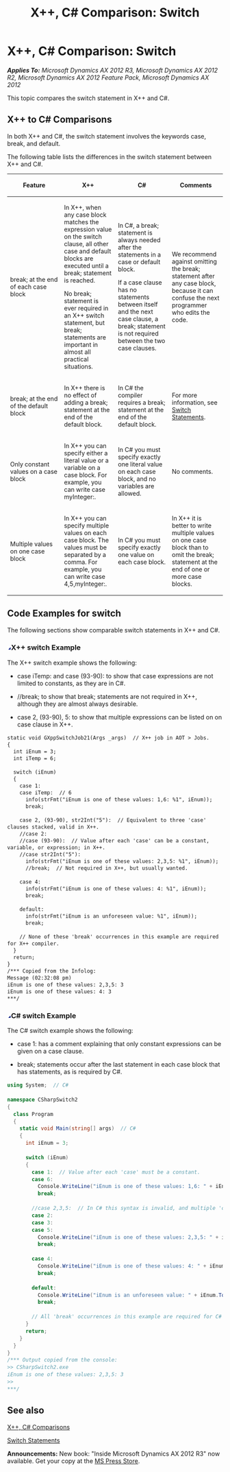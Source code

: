 ﻿---
title: 'X++, C# Comparison: Switch'
TOCTitle: 'X++, C# Comparison: Switch'
ms:assetid: 78074b1b-470d-4467-adfa-2373d421da09
ms:mtpsurl: https://msdn.microsoft.com/en-us/library/Cc967402(v=AX.60)
ms:contentKeyID: 35246006
ms.date: 05/18/2015
mtps_version: v=AX.60
dev_langs:
- csharp
---

# X++, C\# Comparison: Switch 


_**Applies To:** Microsoft Dynamics AX 2012 R3, Microsoft Dynamics AX 2012 R2, Microsoft Dynamics AX 2012 Feature Pack, Microsoft Dynamics AX 2012_

This topic compares the switch statement in X++ and C\#.

## X++ to C\# Comparisons

In both X++ and C\#, the switch statement involves the keywords case, break, and default.

The following table lists the differences in the switch statement between X++ and C\#.

<table>
<colgroup>
<col style="width: 25%" />
<col style="width: 25%" />
<col style="width: 25%" />
<col style="width: 25%" />
</colgroup>
<thead>
<tr class="header">
<th><p>Feature</p></th>
<th><p>X++</p></th>
<th><p>C#</p></th>
<th><p>Comments</p></th>
</tr>
</thead>
<tbody>
<tr class="odd">
<td><p>break; at the end of each case block</p></td>
<td><p>In X++, when any case block matches the expression value on the switch clause, all other case and default blocks are executed until a break; statement is reached.</p>
<p>No break; statement is ever required in an X++ switch statement, but break; statements are important in almost all practical situations.</p></td>
<td><p>In C#, a break; statement is always needed after the statements in a case or default block.</p>
<p>If a case clause has no statements between itself and the next case clause, a break; statement is not required between the two case clauses.</p></td>
<td><p>We recommend against omitting the break; statement after any case block, because it can confuse the next programmer who edits the code.</p></td>
</tr>
<tr class="even">
<td><p>break; at the end of the default block</p></td>
<td><p>In X++ there is no effect of adding a break; statement at the end of the default block.</p></td>
<td><p>In C# the compiler requires a break; statement at the end of the default block.</p></td>
<td><p>For more information, see <a href="switch-statements.md">Switch Statements</a>.</p></td>
</tr>
<tr class="odd">
<td><p>Only constant values on a case block</p></td>
<td><p>In X++ you can specify either a literal value or a variable on a case block. For example, you can write case myInteger:.</p></td>
<td><p>In C# you must specify exactly one literal value on each case block, and no variables are allowed.</p></td>
<td><p>No comments.</p></td>
</tr>
<tr class="even">
<td><p>Multiple values on one case block</p></td>
<td><p>In X++ you can specify multiple values on each case block. The values must be separated by a comma. For example, you can write case 4,5,myInteger:.</p></td>
<td><p>In C# you must specify exactly one value on each case block.</p></td>
<td><p>In X++ it is better to write multiple values on one case block than to omit the break; statement at the end of one or more case blocks.</p></td>
</tr>
</tbody>
</table>


## Code Examples for switch

The following sections show comparable switch statements in X++ and C\#.

### ![Cc967402.collapse\_all(en-us,AX.60).gif](images/Gg863931.collapse_all(en-us,AX.60).gif "Cc967402.collapse_all(en-us,AX.60).gif")X++ switch Example

The X++ switch example shows the following:

  - case iTemp: and case (93-90): to show that case expressions are not limited to constants, as they are in C\#.

  - //break; to show that break; statements are not required in X++, although they are almost always desirable.

  - case 2, (93-90), 5: to show that multiple expressions can be listed on on case clause in X++.

<!-- end list -->

    static void GXppSwitchJob21(Args _args)  // X++ job in AOT > Jobs.
    {
      int iEnum = 3;
      int iTemp = 6;
      
      switch (iEnum)
      {
        case 1:
        case iTemp:  // 6
          info(strFmt("iEnum is one of these values: 1,6: %1", iEnum));
          break;
    
        case 2, (93-90), str2Int("5"):  // Equivalent to three 'case' clauses stacked, valid in X++.
        //case 2:
        //case (93-90):  // Value after each 'case' can be a constant, variable, or expression; in X++.
        //case str2Int("5"):
          info(strFmt("iEnum is one of these values: 2,3,5: %1", iEnum));
          //break;  // Not required in X++, but usually wanted.
    
        case 4:
          info(strFmt("iEnum is one of these values: 4: %1", iEnum));
          break;
    
        default:
          info(strFmt("iEnum is an unforeseen value: %1", iEnum));
          break;
      
        // None of these 'break' occurrences in this example are required for X++ compiler.
      }
      return;
    }
    /*** Copied from the Infolog:
    Message (02:32:08 pm)
    iEnum is one of these values: 2,3,5: 3
    iEnum is one of these values: 4: 3
    ***/

### ![Cc967402.collapse\_all(en-us,AX.60).gif](images/Gg863931.collapse_all(en-us,AX.60).gif "Cc967402.collapse_all(en-us,AX.60).gif")C\# switch Example

The C\# switch example shows the following:

  - case 1: has a comment explaining that only constant expressions can be given on a case clause.

  - break; statements occur after the last statement in each case block that has statements, as is required by C\#.

<!-- end list -->

``` csharp
using System;  // C#

namespace CSharpSwitch2
{
  class Program
  {
    static void Main(string[] args)  // C#
    {
      int iEnum = 3;

      switch (iEnum)
      {
        case 1:  // Value after each 'case' must be a constant.
        case 6:
          Console.WriteLine("iEnum is one of these values: 1,6: " + iEnum.ToString());
          break;

        //case 2,3,5:  // In C# this syntax is invalid, and multiple 'case' clauses are needed.
        case 2:
        case 3:
        case 5:
          Console.WriteLine("iEnum is one of these values: 2,3,5: " + iEnum.ToString());
          break;

        case 4:
          Console.WriteLine("iEnum is one of these values: 4: " + iEnum.ToString());
          break;

        default:
          Console.WriteLine("iEnum is an unforeseen value: " + iEnum.ToString());
          break;

        // All 'break' occurrences in this example are required for C# compiler.
      }
      return;
    }
  }
}
/*** Output copied from the console:
>> CSharpSwitch2.exe
iEnum is one of these values: 2,3,5: 3
>>
***/
```

## See also

[X++, C\# Comparisons](x-csharp-comparisons.md)

[Switch Statements](switch-statements.md)

  
**Announcements:** New book: "Inside Microsoft Dynamics AX 2012 R3" now available. Get your copy at the [MS Press Store](https://www.microsoftpressstore.com/store/inside-microsoft-dynamics-ax-2012-r3-9780735685109).

